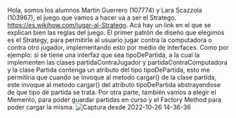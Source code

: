 Hola, somos los alumnos Martín Guerrero (107774) y Lara Scazzola (103967), el juego que vamos a hacer va a ser el Stratego. https://es.wikihow.com/jugar-al-Stratego. Acá hay un link en el que se explican bien las reglas del juego. El primer patrón de diseño que elegimos es el Strategy, para permitirle al usuario jugar contra la computadora o contra otro jugador, implementando esto por medio de interfaces.
Como por ejemplo: si se tiene una interfaz que sea tipoDePartida, a la cual la implementen las clases partidaContraJugador y partidaContraComputadora y la clase Partida contenga un atributo del tipo tipoDePartida, esto me permitiria que cuando se invoque al metodo cargar() de la clase partida, este invoque al metodo cargar() del atributo tipoDePartida abstrayendose de que tipo de partida se trata. 
Por otra parte, también vamos a elegir el Memento, para poder guardar partidas en curso y el Factory Method para poder cargar la misma.
![Captura desde 2022-10-26 14-36-36](https://user-images.githubusercontent.com/83927746/198098563-6eed85cd-f7d0-4898-b007-bca0281f2a70.png)

